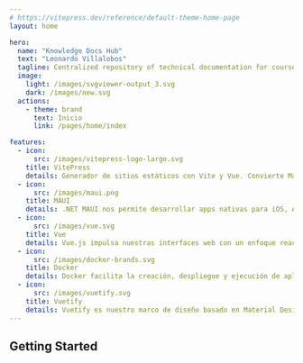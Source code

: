 ```yaml
---
# https://vitepress.dev/reference/default-theme-home-page
layout: home

hero:
  name: "Knowledge Docs Hub"
  text: "Leonardo Villalobos"
  tagline: Centralized repository of technical documentation for courses and technologies
  image:
    light: /images/svgviewer-output_3.svg
    dark: /images/new.svg
  actions:
    - theme: brand
      text: Inicio
      link: /pages/home/index

features:
  - icon:
      src: /images/vitepress-logo-large.svg
    title: VitePress
    details: Generador de sitios estáticos con Vite y Vue. Convierte Markdown en documentación atractiva en minutos.
  - icon:
      src: /images/maui.png
    title: MAUI
    details: .NET MAUI nos permite desarrollar apps nativas para iOS, Android, macOS y Windows con un solo código base.
  - icon:
      src: /images/vue.svg
    title: Vue
    details: Vue.js impulsa nuestras interfaces web con un enfoque reactivo y basado en componentes para mejor experiencia de usuario.
  - icon:
      src: /images/docker-brands.svg
    title: Docker
    details: Docker facilita la creación, despliegue y ejecución de aplicaciones en contenedores, asegurando consistencia en cualquier entorno.
  - icon:
      src: /images/vuetify.svg
    title: Vuetify
    details: Vuetify es nuestro marco de diseño basado en Material Design, que permite crear interfaces web atractivas y responsivas rápidamente.
---
```


## Getting Started
